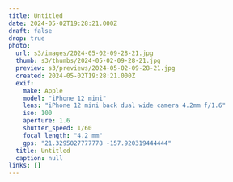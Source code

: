 ```yaml
---
title: Untitled
date: 2024-05-02T19:28:21.000Z
draft: false
drop: true
photo:
  url: s3/images/2024-05-02-09-28-21.jpg
  thumb: s3/thumbs/2024-05-02-09-28-21.jpg
  preview: s3/previews/2024-05-02-09-28-21.jpg
  created: 2024-05-02T19:28:21.000Z
  exif:
    make: Apple
    model: "iPhone 12 mini"
    lens: "iPhone 12 mini back dual wide camera 4.2mm f/1.6"
    iso: 100
    aperture: 1.6
    shutter_speed: 1/60
    focal_length: "4.2 mm"
    gps: "21.3295027777778 -157.920319444444"
  title: Untitled
  caption: null
links: []
---
```

